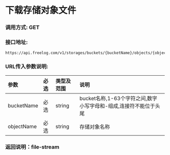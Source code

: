 # 下载存储对象文件

### 调用方式: GET

### 接口地址:

```
https://api.freelog.com/v1/storages/buckets/{bucketName}/objects/{objectName}/file
```

### URL传入参数说明:

| 参数 | 必选 | 类型及范围 | 说明 |
| :--- | :--- | :--- | :--- |
| bucketName | 必选 | string | bucket名称,1-63个字符之间,数字小写字母和-组成,连接符不能位于头尾 |
| objectName | 必选 | string | 存储对象名称 |

### 返回说明：file-stream

